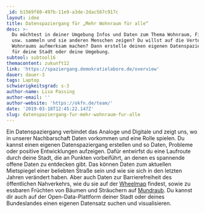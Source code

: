 ```yaml
---
_id: b1569f80-497b-11e9-a3de-2dac567c917c
layout: idee
title: Datenspaziergang für „Mehr Wohnraum für alle“
desc: >-
  Du möchtest in deiner Umgebung Infos und Daten zum Thema Wohnraum, Finanzen
  usw. sammeln und sie anderen Menschen zeigen? Du willst auf die Verteilung des
  Wohnraums aufmerksam machen? Dann erstelle deinen eigenen Datenspaziergang –
  für deine Stadt oder deine Umgebung.
subtool: subtool16
themacontent: zukunft12
link: 'https://spaziergang.demokratielabore.de/overview'
dauer: dauer-3
tags: Laptop
schwierigkeitsgrad: s-3
author-name: Lisa Passing
author-email: ''
author-website: 'https://okfn.de/team/'
date: '2019-03-18T12:45:22.147Z'
slug: datenspaziergang-fur-mehr-wohnraum-fur-alle
---
```

Ein Datenspaziergang verbindet das Analoge und Digitale und zeigt uns, wo in unserer Nachbarschaft Daten vorkommen und eine Rolle spielen. 
Du kannst einen eigenen Datenspaziergang erstellen und so Daten, Probleme oder positive Entwicklungen aufzeigen. Dafür entwirfst du eine Laufroute durch deine Stadt, die an Punkten vorbeiführt, an denen es spannende offene Daten zu entdecken gibt. Das können Daten zum aktuellen Mietspiegel einer beliebten Straße sein und wie sie sich in den letzten Jahren verändert haben. Aber auch Daten zur Barrierefreiheit des öffentlichen Nahverkehrs, wie du sie auf der [Wheelmap](https://wheelmap.org/) findest, sowie zu essbaren Früchten von Bäumen und Sträuchern auf [Mundraub](https://mundraub.org/).
Du kannst dir auch auf der Open-Data-Plattform deiner Stadt oder deines Bundeslandes einen eigenen Datensatz suchen und visualisieren.
